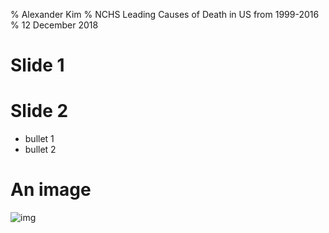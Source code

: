 % Alexander Kim
% NCHS Leading Causes of Death in US from 1999-2016
% 12 December 2018


# Slide 1




# Slide 2
- bullet 1
- bullet 2

# An image
![img](https://m.media-amazon.com/images/M/MV5BOWIyOGJiYWMtM2FlYS00OThhLThiZTQtMGE2NjEzM2Y4ZmE0XkEyXkFqcGdeQXVyMjgzNDgyNTE@._V1_UY268_CR147,0,182,268_AL_.jpg)